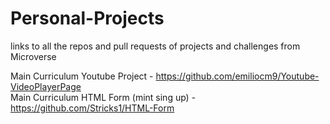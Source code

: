 # Personal-Projects
 links to all the repos and pull requests of projects and challenges from Microverse

Main Curriculum Youtube Project - https://github.com/emiliocm9/Youtube-VideoPlayerPage <br>
Main Curriculum HTML Form (mint sing up) - https://github.com/Stricks1/HTML-Form
